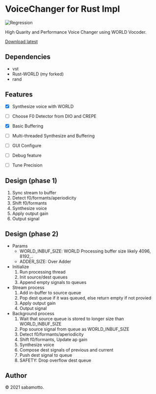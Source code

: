 # VoiceChanger for Rust Impl

![Regression](https://github.com/sabamotto/voicechange-rust-win/workflows/Regression/badge.svg)

High Quarity and Performance Voice Changer using WORLD Vocoder.

[Download latest](https://github.com/sabamotto/voicechange-rust-win/releases/latest)


## Dependencies

- vst
- Rust-WORLD (my forked)
- rand


## Features

- [x] Synthesize voice with WORLD
- [ ] Choose F0 Detector from DIO and CREPE
- [x] Basic Buffering
- [ ] Multi-threaded Synthesize and Buffering
- [ ] GUI Configure
- [ ] Debug feature
- [ ] Tune Precision


## Design (phase 1)

1. Sync stream to buffer
2. Detect f0/formants/aperiodicity
3. Shift f0/formants
4. Synthesize voice
5. Apply output gain
6. Output signal


## Design (phase 2)

- Params
    - WORLD_INBUF_SIZE: WORLD Processing buffer size likely 4096, 8192,..
    - ADDER_SIZE: Over Adder
- Initialize
    1. Run processing thread
    2. Init source/dest queues
    3. Append empty signals to queues
- Stream process
    1. Add in-buffer to source queue
    2. Pop dest queue if it was queued, else return empty if not provied
    3. Apply output gain
    3. Output signal
- Background process
    1. Wait that source queue is stored to longer size than WORLD_INBUF_SIZE
    2. Pop source signal from queue as WORLD_INBUF_SIZE
    3. Detect f0/formants/aperiodicity
    4. Shift f0/formants, Update ap gain
    5. Synthesize voice
    6. Compose dest signals of previous and current
    7. Push dest signal to queue
    8. SAFETY: Drop overflow dest queue

## Author

&copy; 2021 sabamotto.
